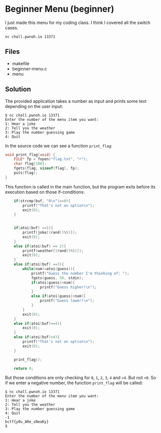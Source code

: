 # Beginner Menu (beginner)
I just made this menu for my coding class. I think I covered all the switch cases.

`nc chall.pwnoh.io 13371`

## Files
* makefile
* beginner-menu.c
* menu

## Solution
The provided application takes a number as input and prints some text depending on the user input:
```
$ nc chall.pwnoh.io 13371
Enter the number of the menu item you want:
1: Hear a joke
2: Tell you the weather
3: Play the number guessing game
4: Quit
```

In the source code we can see a function `print_flag`:
```c
void print_flag(void) {
    FILE* fp = fopen("flag.txt", "r");
    char flag[100];
    fgets(flag, sizeof(flag), fp);
    puts(flag);
}
```

This function is called in the main function, but the program exits before its execution based on those if-conditions:
```c
    if(strcmp(buf, "0\n")==0){
        printf("That's not an option\n");
        exit(0);
    }
    

	if(atoi(buf) ==1){
	    printf(joke[(rand()%5)]);
	    exit(0);
    }
	else if(atoi(buf) == 2){
	    printf(weather[(rand()%5)]);
	    exit(0);
    }
	else if(atoi(buf) ==3){
        while(num!=atoi(guess)){
	        printf("Guess the number I'm thinking of: ");
            fgets(guess, 50, stdin);
            if(atoi(guess)<num){
                printf("Guess higher!\n");
            }
            else if(atoi(guess)>num){
                printf("Guess lower!\n");
            }
        }
	    exit(0);
    }
	else if(atoi(buf)==4){
	    exit(0);
    }
	else if(atoi(buf)>4){
	    printf("That's not an option\n");
	    exit(0);
    }

    print_flag();

    return 0;
```

But those conditions are only checking for `0`, `1`, `2`, `3`, `4` and `>4`. But not `<0`. So if we enter a negative number, the function `print_flag` will be called:
```
$ nc chall.pwnoh.io 13371
Enter the number of the menu item you want:
1: Hear a joke
2: Tell you the weather
3: Play the number guessing game
4: Quit
-1
bctf{y0u_ARe_sNeaKy}
$
```